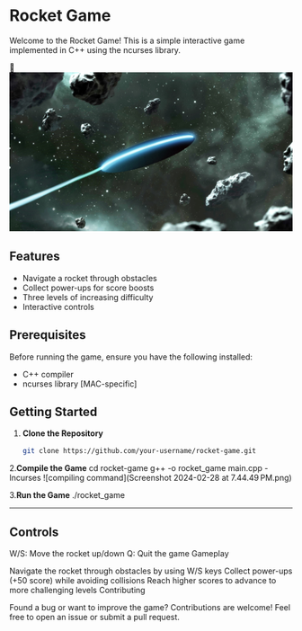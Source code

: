 # Rocket Game

Welcome to the Rocket Game! This is a simple interactive game implemented in C++ using the ncurses library.
<!-- Include Font Awesome CSS -->
<link rel="stylesheet" href="https://cdnjs.cloudflare.com/ajax/libs/font-awesome/5.15.4/css/all.min.css" />

<!-- Add an icon in the README -->
<i class="fas fa-rocket"></i>
:rocket: 
![Rocket Game](astral-wallpapers-composition-with-neon-machine.jpg)



## Features

- Navigate a rocket through obstacles
- Collect power-ups for score boosts
- Three levels of increasing difficulty
- Interactive controls

## Prerequisites

Before running the game, ensure you have the following installed:

- C++ compiler
- ncurses library [MAC-specific]

## Getting Started

1. **Clone the Repository**
   ```bash
   git clone https://github.com/your-username/rocket-game.git
   
2.**Compile the Game**
cd rocket-game
g++ -o rocket_game main.cpp -lncurses
![compiling command](Screenshot 2024-02-28 at 7.44.49 PM.png)

3.**Run the Game**
./rocket_game

------------------------
## Controls

W/S: Move the rocket up/down
Q: Quit the game
Gameplay

Navigate the rocket through obstacles by using W/S keys
Collect power-ups (+50 score) while avoiding collisions
Reach higher scores to advance to more challenging levels
Contributing

Found a bug or want to improve the game? Contributions are welcome! Feel free to open an issue or submit a pull request.
